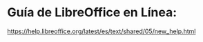 # Guía de LibreOffice en Línea:
https://help.libreoffice.org/latest/es/text/shared/05/new_help.html
